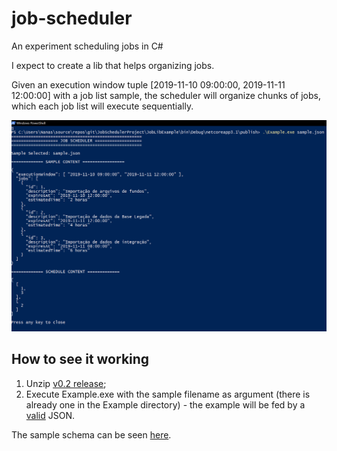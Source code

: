 # job-scheduler

An experiment scheduling jobs in C#

I expect to create a lib that helps organizing jobs.

Given an execution window tuple [2019-11-10 09:00:00, 2019-11-11 12:00:00] with a job list sample,
the scheduler will organize chunks of jobs, which each job list will execute sequentially.

![alt text](https://github.com/calexandrepcjr/JobScheduler/blob/master/job_scheduler_example.png "JobScheduler Example")

## How to see it working

1. Unzip [v0.2 release](https://github.com/calexandrepcjr/JobScheduler/releases/tag/v0.2);
2. Execute Example.exe with the sample filename as argument (there is already one in the Example directory) - the example will be fed by a [valid](https://tools.ietf.org/html/rfc8259) JSON.

The sample schema can be seen [here](https://github.com/calexandrepcjr/JobScheduler/blob/master/JobLibExample/sample.json).
